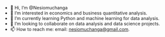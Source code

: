 - 👋 Hi, I’m @Nesiomuchanga
- 👀 I’m interested in economics and business quantitative analysis.
- 🌱 I’m currently learning Python and machine learning for data analysis.
- 💞️ I’m looking to collaborate on data analysis and data science projects.
- 📫 How to reach me: email: nesiomuchanga@gmail.com.

<!---
Nesiomuchanga/Nesiomuchanga is a ✨ special ✨ repository because its `README.md` (this file) appears on your GitHub profile.
You can click the Preview link to take a look at your changes.
--->

